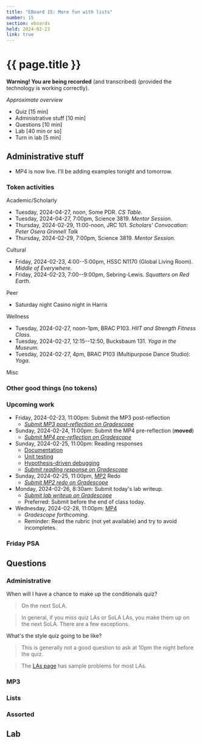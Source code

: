 ```yaml
---
title: "EBoard 15: More fun with lists"
number: 15
section: eboards
held: 2024-02-23
link: true
---
```

# {{ page.title }}

**Warning! You are being recorded** (and transcribed) (provided the technology
is working correctly).

_Approximate overview_

* Quiz [15 min]
* Administrative stuff [10 min]
* Questions [10 min]
* Lab [40 min or so]
* Turn in lab [5 min]

Administrative stuff
--------------------

* MP4 is now live. I'll be adding examples tonight and tomorrow.

### Token activities

Academic/Scholarly

* Tuesday, 2024-04-27, noon, Some PDR.
  _CS Table_.
* Tuesday, 2024-04-27, 7:00pm, Science 3819.
  _Mentor Session_.
* Thursday, 2024-02-29, 11:00-noon, JRC 101.
  _Scholars' Convocation: Peter Osera Grinnell Talk_
* Thursday, 2024-02-29, 7:00pm, Science 3819.
  _Mentor Session_. 

Cultural

* Friday, 2024-02-23, 4:00--5:00pm, HSSC N1170 (Global Living Room).
  _Middle of Everywhere._
* Friday, 2024-02-23, 7:00--9:00pm, Sebring-Lewis.
  _Squatters on Red Earth_.

Peer

* Saturday night Casino night in Harris

Wellness

* Tuesday, 2024-02-27, noon-1pm, BRAC P103.
  _HIIT and Strength Fitness Class._
* Tuesday, 2024-02-27, 12:15--12:50, Bucksbaum 131.
  _Yoga in the Museum._
* Tuesday, 2024-02-27, 4pm, BRAC P103 (Multipurpose Dance Studio):
  _Yoga_.

Misc

### Other good things (no tokens)

### Upcoming work

* Friday, 2024-02-23, 11:00pm: Submit the MP3 post-reflection
    * [_Submit MP3 post-reflection on Gradescope_](https://www.gradescope.com/courses/690100/assignments/4087964)
* Sunday, 2024-02-24, 11:00pm: Submit the MP4 pre-reflection (**moved**)
    * [_Submit MP4 pre-reflection on Gradescope_](https://www.gradescope.com/courses/690100/assignments/4136298/)
* Sunday, 2024-02-25, 11:00pm: Reading responses
    * [Documentation](../readings/documenting-your-code)
    * [Unit testing](../readings/rackunit)
    * [Hypothesis-driven debugging](../readings/hypothesis-driven-debugging)
    * [_Submit reading response on Gradescope_](https://www.gradescope.com/courses/690100/assignments/4146408)
* Sunday, 2024-02-25, 11:00pm, [MP2](../mps/mp2) Redo
    * [_Submit MP2 redo on Gradescope_](https://www.gradescope.com/courses/690100/assignments/4113572/)
* Monday, 2024-02-26, 8:30am: Submit today's lab writeup.
    * [_Submit lab writeup on Gradescope_](https://www.gradescope.com/courses/690100/assignments/4146369)
    * Preferred: Submit before the end of class today.
* Wednesday, 2024-02-28, 11:00pm: [MP4](../mps/mp4)
    * _Gradescope forthcoming_.
    * Reminder: Read the rubric (not yet available) and try to avoid incompletes.

### Friday PSA

Questions
---------

### Administrative

When will I have a chance to make up the conditionals quiz?

> On the next SoLA. 

> In general, if you miss quiz LAs or SoLA LAs, you make them up on the
  next SoLA. There are a few exceptions.

What's the style quiz going to be like?

> This is generally not a good question to ask at 10pm the night
  before the quiz.

> The [LAs page](../las) has sample problems for most LAs.

### MP3

### Lists

### Assorted

Lab
---

